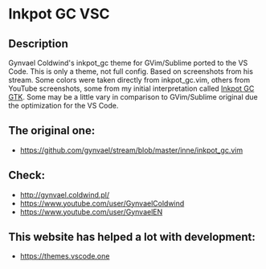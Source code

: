 # Inkpot GC VSC

## Description
Gynvael Coldwind's inkpot_gc theme for GVim/Sublime ported to the VS Code.
This is only a theme, not full config. Based on screenshots from his stream.
Some colors were taken directly from inkpot_gc.vim, others from YouTube
screenshots, some from my initial interpretation called
[Inkpot GC GTK](https://github.com/mattmaniak/inkpot_gc_gtk). Some may be
a little vary in comparison to GVim/Sublime original due the optimization for
the VS Code.

## The original one:
- https://github.com/gynvael/stream/blob/master/inne/inkpot_gc.vim

## Check:
- http://gynvael.coldwind.pl/
- https://www.youtube.com/user/GynvaelColdwind
- https://www.youtube.com/user/GynvaelEN

## This website has helped a lot with development:
- https://themes.vscode.one